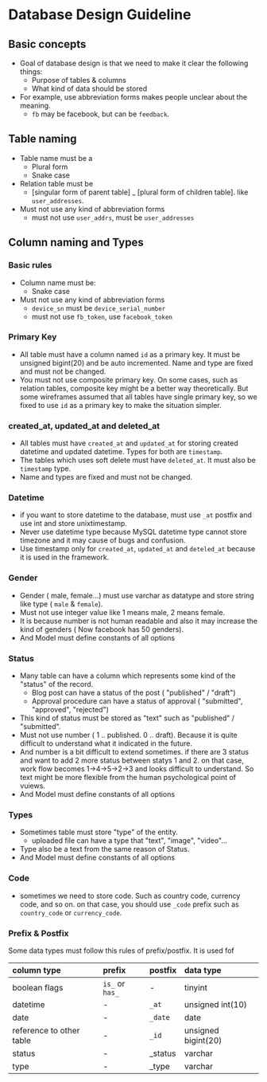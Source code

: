 # Database Design Guideline

## Basic concepts

* Goal of database design is that we need to make it clear the following things:
  * Purpose of tables & columns
  * What kind of data should be stored
* For example, use abbreviation forms makes people unclear about the meaning.
  * `fb` may be facebook, but can be `feedback`.

## Table naming

* Table name must be a
  * Plural form
  * Snake case
* Relation table must be
  * [singular form of parent table] _ [plural form of children table]. like `user_addresses`.
* Must not use any kind of abbreviation forms
  * must not use `user_addrs`, must be `user_addresses`

## Column naming and Types

### Basic rules

* Column name must be:
  * Snake case
* Must not use any kind of abbreviation forms
  * `device_sn` must be `device_serial_number`
  * must not use `fb_token`, use `facebook_token`

### Primary Key

* All table must have a column named `id` as a primary key. It must be unsigned bigint(20) and be auto incremented. Name and type are fixed and must not be changed.
* You must not use composite primary key. On some cases, such as relation tables, composite key might be a better way theoretically. But some wireframes assumed that all tables have single primary key, so we fixed to use `id` as a primary key to make the situation simpler.

### created_at, updated_at and deleted_at

* All tables must have `created_at` and `updated_at` for storing created datetime and updated datetime. Types for both are `timestamp`.
* The tables which uses soft delete must have `deleted_at`. It must also be `timestamp` type.
* Name and types are fixed and must not be changed.

### Datetime
* if you want to store datetime to the database, must use `_at` postfix and use int and store unixtimestamp.
* Never use datetime type because MySQL datetime type cannot store timezone and it may cause of bugs and confusion.
* Use timestamp only for `created_at`, `updated_at` and `deteled_at` because it is used in the framework.

### Gender
* Gender ( male, female...) must use varchar as datatype and store string like type ( `male` & `female`).
* Must not use integer value like 1 means male, 2 means female.
* It is because number is not human readable and also it may increase the kind of genders ( Now facebook has 50 genders).
* And Model must define constants of all options

### Status
* Many table can have a column which represents some kind of the "status" of the record.
  * Blog post can have a status of the post ( "published" / "draft")
  * Approval procedure can have a status of approval ( "submitted", "approved", "rejected")
* This kind of status must be stored as "text" such as "published" / "submitted".
* Must not use number ( 1 .. published. 0 .. draft). Because it is quite difficult to understand what it indicated in the future.
* And number is a bit difficult to extend sometimes. if there are 3 status and want to add 2 more status between statys 1 and 2. on that case, work flow becomes 1->4->5->2->3 and looks difficult to understand. So text might be more flexible from the human psychological point of vuiews.
* And Model must define constants of all options

### Types
* Sometimes table must store "type" of the entity.
  * uploaded file can have a type that "text", "image", "video"...
* Type also be a text from the same reason of Status.
* And Model must define constants of all options

### Code
* sometimes we need to store code. Such as country code, currency code, and so on. on that case, you should use `_code` prefix such as `country_code` or `currency_code`.

### Prefix & Postfix

Some data types must follow this rules of prefix/postfix. It is used fof

|column type|prefix|postfix|data type|
|:--|:--|:--|:--|
|boolean flags|`is_` or `has_`|-|tinyint|
|datetime|-|`_at`|unsigned int(10)|
|date|-|`_date`|date|
|reference to other table|-|`_id`|unsigned bigint(20)|
|status|-|_status|varchar|
|type|-|_type|varchar|

